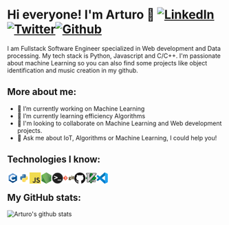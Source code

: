 # Hi everyone! I'm Arturo :man: [![LinkedIn](https://img.shields.io/badge/linkedin-%230077B5.svg?&style=for-the-badge&logo=linkedin&logoColor=white)][1][![Twitter](https://img.shields.io/badge/twitter-%231DA1F2.svg?&style=for-the-badge&logo=twitter&logoColor=white)][2][![Github](https://img.shields.io/badge/github-%23100000.svg?&style=for-the-badge&logo=github&logoColor=white)][3]

[1]: https://www.linkedin.com/in/arturovictoriar/
[2]: https://twitter.com/arturovictoriar
[3]: http://www.github.com/arturovictoriar

I am Fullstack Software Engineer specialized in Web development and Data processing. My tech stack is Python, Javascript and C/C++. I'm passionate about machine Learning so you can also find some projects like object identification and music creation in my github.

## More about me:
- 🔭 I’m currently working on Machine Learning
- 🌱 I’m currently learning efficiency Algorithms
- 👯 I'm looking to collaborate on Machine Learning and Web development projects.
- 💬 Ask me about IoT, Algorithms or Machine Learning, I could help you!

## Technologies I know:
<img align="left" alt="C" width="26px" src="https://raw.githubusercontent.com/github/explore/80688e429a7d4ef2fca1e82350fe8e3517d3494d/topics/c/c.png" />
<img align="left" alt="Python" width="26px" src="https://raw.githubusercontent.com/github/explore/80688e429a7d4ef2fca1e82350fe8e3517d3494d/topics/python/python.png" />
<img align="left" alt="JavaScript" width="26px" src="https://raw.githubusercontent.com/github/explore/80688e429a7d4ef2fca1e82350fe8e3517d3494d/topics/javascript/javascript.png" />
<img align="left" alt="Node.js" width="26px" src="https://raw.githubusercontent.com/github/explore/80688e429a7d4ef2fca1e82350fe8e3517d3494d/topics/nodejs/nodejs.png" />
<img align="left" alt="Terminal" width="26px" src="https://raw.githubusercontent.com/github/explore/80688e429a7d4ef2fca1e82350fe8e3517d3494d/topics/terminal/terminal.png" />
<img align="left" alt="Git" width="26px" src="https://raw.githubusercontent.com/github/explore/80688e429a7d4ef2fca1e82350fe8e3517d3494d/topics/git/git.png" />
<img align="left" alt="GitHub" width="26px" src="https://raw.githubusercontent.com/github/explore/78df643247d429f6cc873026c0622819ad797942/topics/github/github.png" />
<img align="left" alt="Vim" width="26px" src="https://raw.githubusercontent.com/github/explore/80688e429a7d4ef2fca1e82350fe8e3517d3494d/topics/vim/vim.png" />
<img align="left" alt="Visual Studio Code" width="26px" src="https://raw.githubusercontent.com/github/explore/80688e429a7d4ef2fca1e82350fe8e3517d3494d/topics/visual-studio-code/visual-studio-code.png" />


<br>

## My GitHub stats:

![Arturo's github stats](https://github-readme-stats.vercel.app/api?username=arturovictoriar&show_icons=true&theme=tokyonight)
